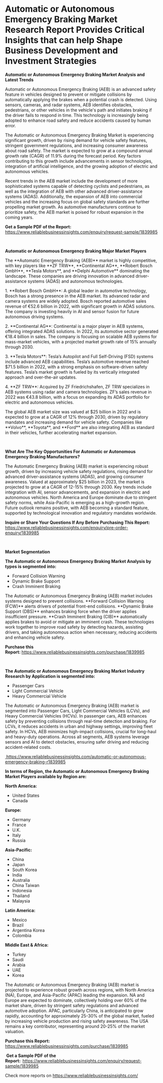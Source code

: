 <p><h1>Automatic or Autonomous Emergency Braking Market Research Report Provides Critical Insights that can help Shape Business Development and Investment Strategies</h1></p><p><strong>Automatic or Autonomous Emergency Braking Market Analysis and Latest Trends</strong></p>
<p><p>Automatic or Autonomous Emergency Braking (AEB) is an advanced safety feature in vehicles designed to prevent or mitigate collisions by automatically applying the brakes when a potential crash is detected. Using sensors, cameras, and radar systems, AEB identifies obstacles, pedestrians, or other vehicles in the vehicle's path and initiates braking if the driver fails to respond in time. This technology is increasingly being adopted to enhance road safety and reduce accidents caused by human error.</p><p>The Automatic or Autonomous Emergency Braking Market is experiencing significant growth, driven by rising demand for vehicle safety features, stringent government regulations, and increasing consumer awareness about road safety. The market is expected to grow at a compound annual growth rate (CAGR) of 11.9% during the forecast period. Key factors contributing to this growth include advancements in sensor technologies, integration of artificial intelligence, and the growing adoption of electric and autonomous vehicles.</p><p>Recent trends in the AEB market include the development of more sophisticated systems capable of detecting cyclists and pedestrians, as well as the integration of AEB with other advanced driver-assistance systems (ADAS). Additionally, the expansion of AEB into commercial vehicles and the increasing focus on global safety standards are further propelling market growth. As automotive manufacturers continue to prioritize safety, the AEB market is poised for robust expansion in the coming years.</p></p>
<p><strong>Get a Sample PDF of the Report:&nbsp;</strong> <a href="https://www.reliablebusinessinsights.com/enquiry/request-sample/1839985?utm_campaign=97&utm_medium=2&utm_source=Github&utm_content=ia&utm_term=24012025&utm_id=automatic-or-autonomous-emergency-braking">https://www.reliablebusinessinsights.com/enquiry/request-sample/1839985</a></p>
<p>&nbsp;</p>
<p><strong>Automatic or Autonomous Emergency Braking Major Market Players</strong></p>
<p><p>The **Automatic Emergency Braking (AEB)** market is highly competitive, with key players like **ZF TRW**, **Continental AG**, **Robert Bosch GmbH**, **Tesla Motors**, and **Delphi Automotive** dominating the landscape. These companies are driving innovation in advanced driver-assistance systems (ADAS) and autonomous technologies.</p><p>1. **Robert Bosch GmbH**: A global leader in automotive technology, Bosch has a strong presence in the AEB market. Its advanced radar and camera systems are widely adopted. Bosch reported automotive sales revenue of €52.6 billion in 2022, with significant growth in ADAS solutions. The company is investing heavily in AI and sensor fusion for future autonomous driving systems.</p><p>2. **Continental AG**: Continental is a major player in AEB systems, offering integrated ADAS solutions. In 2022, its automotive sector generated €18.4 billion in sales. The company is focusing on scalable AEB systems for mass-market vehicles, with a projected market growth rate of 15% annually through 2030.</p><p>3. **Tesla Motors**: Tesla’s Autopilot and Full Self-Driving (FSD) systems include advanced AEB capabilities. Tesla’s automotive revenue reached $71.5 billion in 2022, with a strong emphasis on software-driven safety features. Tesla’s market growth is fueled by its vertically integrated approach and over-the-air updates.</p><p>4. **ZF TRW**: Acquired by ZF Friedrichshafen, ZF TRW specializes in AEB systems using radar and camera technologies. ZF’s sales revenue in 2022 was €43.8 billion, with a focus on expanding its ADAS portfolio for electric and autonomous vehicles.</p><p>The global AEB market size was valued at $25 billion in 2022 and is expected to grow at a CAGR of 12% through 2030, driven by regulatory mandates and increasing demand for vehicle safety. Companies like **Volvo**, **Toyota**, and **Ford** are also integrating AEB as standard in their vehicles, further accelerating market expansion.</p></p>
<p>&nbsp;</p>
<p><strong>What Are The Key Opportunities For Automatic or Autonomous Emergency Braking Manufacturers?</strong></p>
<p><p>The Automatic Emergency Braking (AEB) market is experiencing robust growth, driven by increasing vehicle safety regulations, rising demand for advanced driver-assistance systems (ADAS), and growing consumer awareness. Valued at approximately $25 billion in 2023, the market is projected to grow at a CAGR of 12-15% through 2030. Key trends include integration with AI, sensor advancements, and expansion in electric and autonomous vehicles. North America and Europe dominate due to stringent safety norms, while Asia-Pacific is emerging as a high-growth region. Future outlook remains positive, with AEB becoming a standard feature, supported by technological innovation and regulatory mandates worldwide.</p></p>
<p><strong>Inquire or Share Your Questions If Any Before Purchasing This Report:</strong> <a href="https://www.reliablebusinessinsights.com/enquiry/pre-order-enquiry/1839985?utm_campaign=97&utm_medium=2&utm_source=Github&utm_content=ia&utm_term=24012025&utm_id=automatic-or-autonomous-emergency-braking">https://www.reliablebusinessinsights.com/enquiry/pre-order-enquiry/1839985</a></p>
<p>&nbsp;</p>
<p><strong>Market Segmentation</strong></p>
<p><strong>The Automatic or Autonomous Emergency Braking Market Analysis by types is segmented into:</strong></p>
<p><ul><li>Forward Collision Warning</li><li>Dynamic Brake Support</li><li>Crash Imminent Braking</li></ul></p>
<p><p>The Automatic or Autonomous Emergency Braking (AEB) market includes systems designed to prevent collisions. **Forward Collision Warning (FCW)** alerts drivers of potential front-end collisions. **Dynamic Brake Support (DBS)** enhances braking force when the driver applies insufficient pressure. **Crash Imminent Braking (CIB)** automatically applies brakes to avoid or mitigate an imminent crash. These technologies work together to improve road safety by detecting hazards, assisting drivers, and taking autonomous action when necessary, reducing accidents and enhancing vehicle safety.</p></p>
<p><strong>Purchase this Report:&nbsp;</strong><a href="https://www.reliablebusinessinsights.com/purchase/1839985?utm_campaign=97&utm_medium=2&utm_source=Github&utm_content=ia&utm_term=24012025&utm_id=automatic-or-autonomous-emergency-braking">https://www.reliablebusinessinsights.com/purchase/1839985</a></p>
<p>&nbsp;</p>
<p><strong>The Automatic or Autonomous Emergency Braking Market Industry Research by Application is segmented into:</strong></p>
<p><ul><li>Passenger Cars</li><li>Light Commercial Vehicle</li><li>Heavy Commercial Vehicle</li></ul></p>
<p><p>The Automatic or Autonomous Emergency Braking (AEB) market is segmented into Passenger Cars, Light Commercial Vehicles (LCVs), and Heavy Commercial Vehicles (HCVs). In passenger cars, AEB enhances safety by preventing collisions through real-time detection and braking. For LCVs, it reduces accidents in urban and highway settings, improving fleet safety. In HCVs, AEB minimizes high-impact collisions, crucial for long-haul and heavy-duty operations. Across all segments, AEB systems leverage sensors and AI to detect obstacles, ensuring safer driving and reducing accident-related costs.</p></p>
<p><a href="https://www.reliablebusinessinsights.com/automatic-or-autonomous-emergency-braking-r1839985?utm_campaign=97&utm_medium=2&utm_source=Github&utm_content=ia&utm_term=24012025&utm_id=automatic-or-autonomous-emergency-braking">&nbsp;https://www.reliablebusinessinsights.com/automatic-or-autonomous-emergency-braking-r1839985</a></p>
<p><strong>In terms of Region, the Automatic or Autonomous Emergency Braking Market Players available by Region are:</strong></p>
<p>
    <p> <strong> North America: </strong>
        <ul>
            <li>United States</li>
            <li>Canada</li>
        </ul>
        </p> 
    <p> <strong> Europe: </strong>
        <ul>
            <li>Germany</li>
            <li>France</li>
            <li>U.K.</li>
            <li>Italy</li>
            <li>Russia</li>
        </ul>
        </p> 
    <p> <strong> Asia-Pacific: </strong>
        <ul>
            <li>China</li>
            <li>Japan</li>
            <li>South Korea</li>
            <li>India</li>
            <li>Australia</li>
            <li>China Taiwan</li>
            <li>Indonesia</li>
            <li>Thailand</li>
            <li>Malaysia</li>
        </ul>
        </p> 
    <p> <strong> Latin America: </strong>
        <ul>
            <li>Mexico</li>
            <li>Brazil</li>
            <li>Argentina Korea</li>
            <li>Colombia</li>
        </ul>
        </p> 
    <p> <strong> Middle East & Africa: </strong>
        <ul>
            <li>Turkey</li>
            <li>Saudi</li>
            <li>Arabia</li>
            <li>UAE</li>
            <li>Korea</li>
        </ul>
    </p>
    </p>
<p><p>The Automatic or Autonomous Emergency Braking (AEB) market is projected to experience robust growth across regions, with North America (NA), Europe, and Asia-Pacific (APAC) leading the expansion. NA and Europe are expected to dominate, collectively holding over 60% of the market share, driven by stringent safety regulations and advanced automotive adoption. APAC, particularly China, is anticipated to grow rapidly, accounting for approximately 25-30% of the global market, fueled by increasing vehicle production and rising safety awareness. The USA remains a key contributor, representing around 20-25% of the market valuation.</p></p>
<p><strong>Purchase this Report: </strong><a href="https://www.reliablebusinessinsights.com/purchase/1839985?utm_campaign=97&utm_medium=2&utm_source=Github&utm_content=ia&utm_term=24012025&utm_id=automatic-or-autonomous-emergency-braking">https://www.reliablebusinessinsights.com/purchase/1839985</a></p>
<p>&nbsp;<strong>Get a Sample PDF of the Report:&nbsp;&nbsp;</strong><a href="https://www.reliablebusinessinsights.com/enquiry/request-sample/1839985?utm_campaign=97&utm_medium=2&utm_source=Github&utm_content=ia&utm_term=24012025&utm_id=automatic-or-autonomous-emergency-braking">https://www.reliablebusinessinsights.com/enquiry/request-sample/1839985</a></p>
<p><strong></strong></p>
<p>Check more reports on <a href="https://www.reliablebusinessinsights.com/?utm_campaign=97&utm_medium=2&utm_source=Github&utm_content=ia&utm_term=24012025&utm_id=automatic-or-autonomous-emergency-braking">https://www.reliablebusinessinsights.com/</a></p>